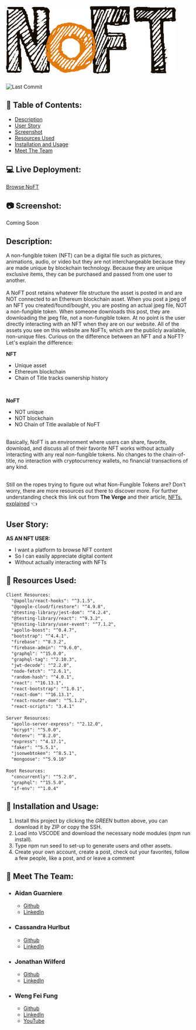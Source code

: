 ![image](noftFULL2.png)
====
![Last Commit](https://img.shields.io/github/last-commit/Siphon880gh/reprint/master)

:open_file_folder: Table of Contents:
---
- [Description](#description)
- [User Story](#user-story)
- [Screenshot](#camera-screenshot)
- [Resources Used](#floppy_disk-resources-used)
- [Installation and Usage](#minidisc-installation-and-usage)
- [Meet The Team](#e-mail-meet-the-team)

:computer: Live Deployment:
---
[Browse NoFT](https://reprint-media.herokuapp.com/)

:camera: Screenshot:
---
Coming Soon

Description:
---
A non-fungible token (NFT) can be a digital file such as pictures, animations, audio, or video but they are not interchangeable because they are made unique by blockchain technology. Because they are unique exclusive items, they can be purchased and passed from one user to another. 
<br>
<br>
A NoFT post retains whatever file structure the asset is posted in and are NOT connected to an Ethereum blockchain asset. When you post a jpeg of an NFT you created/found/bought, you are posting an actual jpeg file, NOT a non-fungible token. When someone downloads this post, they are downloading the jpeg file, not a non-fungible token. At no point is the user directly interacting with an NFT when they are on our website. All of the assets you see on this website are NoFTs, which are the publicly available, non-unique files. Curious on the difference between an NFT and a NoFT? Let's explain the difference:

**NFT**
- Unique asset
- Ethereum blockchain
- Chain of Title tracks ownership history

<br>

**NoFT**
- NOT unique
- NOT blockchain
- NO Chain of Title available of NoFT

<br>
Basically, NoFT is an environment where users can share, favorite, download, and discuss all of their favorite NFT works without actually interacting with any real non-fungible tokens. No changes to the chain-of-title, no interaction with cryptocurrency wallets, no financial transactions of any kind.
<br>
<br>

Still on the ropes trying to figure out what Non-Fungible Tokens are? Don't worry, there are more resources out there to discover more. For further understanding check this link out from **The Verge** and their article, [NFTs, explained](https://www.theverge.com/22310188/nft-explainer-what-is-blockchain-crypto-art-faq) :point_left:

User Story:
---
**AS AN NFT USER:**
- I want a platform to browse NFT content
- So I can easily appreciate digital content
- Without actually interacting with NFTs

## :floppy_disk: Resources Used:
    Client Resources:
      "@apollo/react-hooks": "^3.1.5",
      "@google-cloud/firestore": "^4.9.8",
      "@testing-library/jest-dom": "^4.2.4",
      "@testing-library/react": "^9.3.2",
      "@testing-library/user-event": "^7.1.2",
      "apollo-boost": "^0.4.7",
      "bootstrap": "^4.4.1",
      "firebase": "^8.3.2",
      "firebase-admin": "^9.6.0",
      "graphql": "^15.0.0",
      "graphql-tag": "^2.10.3",
      "jwt-decode": "^2.2.0",
      "node-fetch": "^2.6.1",
      "random-hash": "^4.0.1",
      "react": "^16.13.1",
      "react-bootstrap": "^1.0.1",
      "react-dom": "^16.13.1",
      "react-router-dom": "^5.1.2",
      "react-scripts": "3.4.1"
    
    Server Resources:
      "apollo-server-express": "^2.12.0",
      "bcrypt": "^5.0.0",
      "dotenv": "^8.2.0",
      "express": "^4.17.1",
      "faker": "^5.5.1",
      "jsonwebtoken": "^8.5.1",
      "mongoose": "^5.9.10"
      
    Root Resources:
      "concurrently": "^5.2.0",
      "graphql": "^15.5.0",
      "if-env": "^1.0.4"

## :minidisc: Installation and Usage:
1) Install this project by clicking the *GREEN* button above, you can download it by ZIP or copy the SSH. 
2) Load into VSCODE and download the necessary node modules (npm run install). 
3) Type npm run seed to set-up to generate users and other assets. 
4) Create your own account, create a post, check out your favorites, follow a few people, like a post, and or leave a comment


## :e-mail: Meet The Team:
- ### Aidan Guarniere
  - [Github](https://github.com/AidanGuarniere)
  - [LinkedIn](https://www.linkedin.com/in/aidan-guarniere-56299719b/)
- ### Cassandra Hurlbut
  - [Github](https://github.com/clhurlbut)
  - [LinkedIn](https://www.linkedin.com/in/cassandra-hurlbut-7165081b6/)
- ### Jonathan Wilferd
  - [Github](https://github.com/jwilferd10)
  - [LinkedIn](https://www.linkedin.com/in/jonathan-wilferd-3a6b461b6/)
- ### Weng Fei Fung
  - [Github](https://github.com/Siphon880gh)
  - [LinkedIn](https://www.linkedin.com/in/weng-fung)
  - [YouTube](https://www.youtube.com/user/Siphon880yt/videos)
